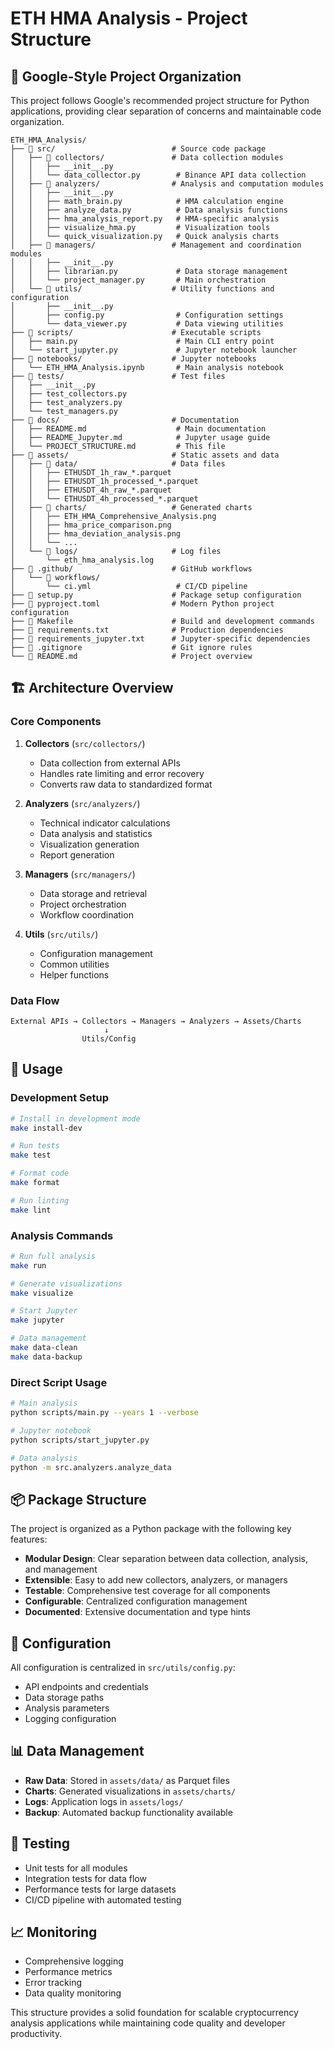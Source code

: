 # ETH HMA Analysis - Project Structure

## 📁 Google-Style Project Organization

This project follows Google's recommended project structure for Python applications, providing clear separation of concerns and maintainable code organization.

```
ETH_HMA_Analysis/
├── 📁 src/                          # Source code package
│   ├── 📁 collectors/               # Data collection modules
│   │   ├── __init__.py
│   │   └── data_collector.py        # Binance API data collection
│   ├── 📁 analyzers/                # Analysis and computation modules
│   │   ├── __init__.py
│   │   ├── math_brain.py            # HMA calculation engine
│   │   ├── analyze_data.py          # Data analysis functions
│   │   ├── hma_analysis_report.py   # HMA-specific analysis
│   │   ├── visualize_hma.py         # Visualization tools
│   │   └── quick_visualization.py   # Quick analysis charts
│   ├── 📁 managers/                 # Management and coordination modules
│   │   ├── __init__.py
│   │   ├── librarian.py             # Data storage management
│   │   └── project_manager.py       # Main orchestration
│   └── 📁 utils/                    # Utility functions and configuration
│       ├── __init__.py
│       ├── config.py                # Configuration settings
│       └── data_viewer.py           # Data viewing utilities
├── 📁 scripts/                      # Executable scripts
│   ├── main.py                      # Main CLI entry point
│   └── start_jupyter.py             # Jupyter notebook launcher
├── 📁 notebooks/                    # Jupyter notebooks
│   └── ETH_HMA_Analysis.ipynb       # Main analysis notebook
├── 📁 tests/                        # Test files
│   ├── __init__.py
│   ├── test_collectors.py
│   ├── test_analyzers.py
│   └── test_managers.py
├── 📁 docs/                         # Documentation
│   ├── README.md                    # Main documentation
│   ├── README_Jupyter.md            # Jupyter usage guide
│   └── PROJECT_STRUCTURE.md         # This file
├── 📁 assets/                       # Static assets and data
│   ├── 📁 data/                     # Data files
│   │   ├── ETHUSDT_1h_raw_*.parquet
│   │   ├── ETHUSDT_1h_processed_*.parquet
│   │   ├── ETHUSDT_4h_raw_*.parquet
│   │   └── ETHUSDT_4h_processed_*.parquet
│   ├── 📁 charts/                   # Generated charts
│   │   ├── ETH_HMA_Comprehensive_Analysis.png
│   │   ├── hma_price_comparison.png
│   │   ├── hma_deviation_analysis.png
│   │   └── ...
│   └── 📁 logs/                     # Log files
│       └── eth_hma_analysis.log
├── 📁 .github/                      # GitHub workflows
│   └── 📁 workflows/
│       └── ci.yml                   # CI/CD pipeline
├── 📄 setup.py                      # Package setup configuration
├── 📄 pyproject.toml                # Modern Python project configuration
├── 📄 Makefile                      # Build and development commands
├── 📄 requirements.txt              # Production dependencies
├── 📄 requirements_jupyter.txt      # Jupyter-specific dependencies
├── 📄 .gitignore                    # Git ignore rules
└── 📄 README.md                     # Project overview
```

## 🏗️ Architecture Overview

### Core Components

1. **Collectors** (`src/collectors/`)
   - Data collection from external APIs
   - Handles rate limiting and error recovery
   - Converts raw data to standardized format

2. **Analyzers** (`src/analyzers/`)
   - Technical indicator calculations
   - Data analysis and statistics
   - Visualization generation
   - Report generation

3. **Managers** (`src/managers/`)
   - Data storage and retrieval
   - Project orchestration
   - Workflow coordination

4. **Utils** (`src/utils/`)
   - Configuration management
   - Common utilities
   - Helper functions

### Data Flow

```
External APIs → Collectors → Managers → Analyzers → Assets/Charts
                     ↓
                Utils/Config
```

## 🚀 Usage

### Development Setup

```bash
# Install in development mode
make install-dev

# Run tests
make test

# Format code
make format

# Run linting
make lint
```

### Analysis Commands

```bash
# Run full analysis
make run

# Generate visualizations
make visualize

# Start Jupyter
make jupyter

# Data management
make data-clean
make data-backup
```

### Direct Script Usage

```bash
# Main analysis
python scripts/main.py --years 1 --verbose

# Jupyter notebook
python scripts/start_jupyter.py

# Data analysis
python -m src.analyzers.analyze_data
```

## 📦 Package Structure

The project is organized as a Python package with the following key features:

- **Modular Design**: Clear separation between data collection, analysis, and management
- **Extensible**: Easy to add new collectors, analyzers, or managers
- **Testable**: Comprehensive test coverage for all components
- **Configurable**: Centralized configuration management
- **Documented**: Extensive documentation and type hints

## 🔧 Configuration

All configuration is centralized in `src/utils/config.py`:

- API endpoints and credentials
- Data storage paths
- Analysis parameters
- Logging configuration

## 📊 Data Management

- **Raw Data**: Stored in `assets/data/` as Parquet files
- **Charts**: Generated visualizations in `assets/charts/`
- **Logs**: Application logs in `assets/logs/`
- **Backup**: Automated backup functionality available

## 🧪 Testing

- Unit tests for all modules
- Integration tests for data flow
- Performance tests for large datasets
- CI/CD pipeline with automated testing

## 📈 Monitoring

- Comprehensive logging
- Performance metrics
- Error tracking
- Data quality monitoring

This structure provides a solid foundation for scalable cryptocurrency analysis applications while maintaining code quality and developer productivity.
